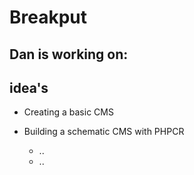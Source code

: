 # Breakput

## Dan is working on:



## idea's

- Creating a basic CMS


- Building a schematic CMS with PHPCR
  - ..
  - ..

